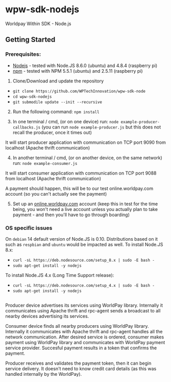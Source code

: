 # wpw-sdk-nodejs
Worldpay Within SDK - Node.js

## Getting Started

### Prerequisites: 

* [Nodejs](https://nodejs.org/en/) - tested with Node.JS 8.6.0 (ubuntu) and 4.8.4 (raspberry pi)
* [npm](https://www.npmjs.com/) - tested with NPM 5.5.1 (ubuntu) and 2.5.11 (raspberry pi)

1. Clone/Download and update the repository
* `git clone https://github.com/WPTechInnovation/wpw-sdk-node`
* `cd wpw-sdk-nodejs`
* `git submodile update --init --recursive`

2. Run the following command:
`npm install`

3. In one terminal / cmd, (or on one device) run:
`node example-producer-callbacks.js`
(you can run `node example-producer.js` but this does not recall the producer, once it times out)

It will start producer application with communication on TCP port 9090 from localhost (Apache thrift communication)

4. In another terminal / cmd, (or on another device, on the same network) run:
`node example-consumer.js`

It will start consumer application with communication on TCP port 9088 from localhost (Apache thrift communication)

A payment should happen, this will be to our test online.worldpay.com account (so you can't actually see the payment)

5. Set up an [online.worldpay.com](http://www.online.worldpay.com) account (keep this in test for the time being, you won't need a live account unless you actually plan to take payment - and then you'll have to go through boarding)


### OS specific issues

On `debian` 14 default version of Node.JS is 0.10. Distributions based on it such as `respbian` and `ubuntu` would be impacted as well.
To install Node.JS 8.x:
* `curl -sL https://deb.nodesource.com/setup_8.x | sudo -E bash -`
* `sudo apt-get install -y nodejs`

To install Node.JS 4.x (Long Time Support release):
* `curl -sL https://deb.nodesource.com/setup_4.x | sudo -E bash -`
* `sudo apt-get install -y nodejs`

##

Producer device advertises its services using WorldPay library.
Internally it communicates using Apache thrift and rpc-agent sends a broadcast to all nearby devices advertising its services.

Consumer device finds all nearby producers using WorldPay library.
Internally it communicates with Apache thrift and rpc-agent handles all the network communication.
After desired service is ordered, consumer makes payment using WorldPay library and communicates with WorldPay payment service provider.
Succesful payment results in a token that confirms the payment.

Producer receives and validates the payment token, then it can begin service delivery.
It doesn't need to know credit card details (as this was handled internally by the WorldPay).
